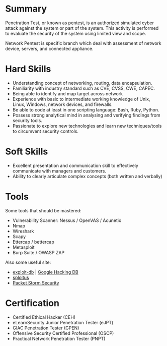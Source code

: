 # Summary

Penetration Test, or known as pentest, is an authorized simulated cyber attack against the system or part of the system. This activity is performed to evaluate the security of the system using limited view and scope.

Network Pentest is specific branch which deal with assessment of network device, servers, and connected appliance.

# Hard Skills

- Understanding concept of networking, routing, data encapsulation.
- Familiarity with industry standard such as CVE, CVSS, CWE, CAPEC.
- Being able to identify and map target across network 
- Experience with basic to intermediate working knowledge of Unix, Linux, Windows, network devices, and firewalls.
- Be able to code at least in one scripting language: Bash, Ruby, Python.
- Possess strong analytical mind in analysing and verifying findings from security tools.
- Passionate to explore new technologies and learn new techniques/tools to circumvent security controls.

# Soft Skills

- Excellent presentation and communication skill to effectively communicate with managers and customers.
- Ability to clearly articulate complex concepts (both written and verbally)

# Tools

Some tools that should be mastered:
- Vulnerability Scanner: Nessus / OpenVAS / Acunetix
- Nmap
- Wireshark
- Scapy
- Ettercap / bettercap
- Metasploit
- Burp Suite / OWASP ZAP

Also some useful site:
- [exploit-db](https://www.exploit-db.com/) | [Google Hacking DB](https://www.exploit-db.com/google-hacking-database)
- [sploitus](https://sploitus.com/)
- [Packet Storm Security](https://packetstormsecurity.com/)

# Certification

- Certified Ethical Hacker (CEH)
- eLearnSecurity Junior Penetration Tester (eJPT)
- GIAC Penetration Tester (GPEN)
- Offensive Security Certified Professional (OSCP)
- Practical Network Penetration Tester (PNPT)